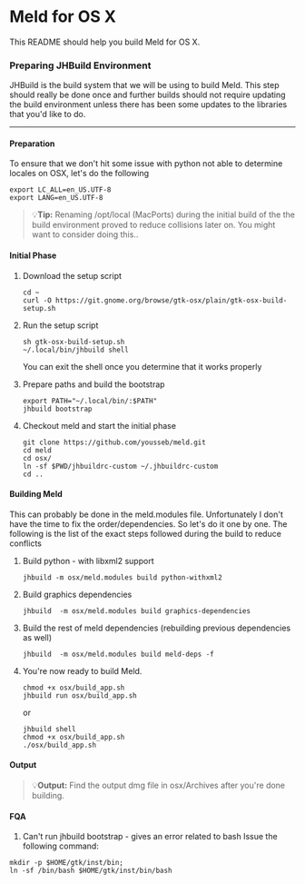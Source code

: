 Meld for OS X
===========

This README should help you build Meld for OS X.

### Preparing JHBuild Environment ###

JHBuild is the build system that we will be using to build Meld. This step should really be done once and further builds should not require updating the build environment unless there has been some updates to the libraries that you'd like to do.

---
#### Preparation ####

To ensure that we don't hit some issue with python not able to determine locales on OSX, let's do the following
```
export LC_ALL=en_US.UTF-8
export LANG=en_US.UTF-8
```

> :bulb:**Tip:** Renaming /opt/local (MacPorts) during the initial build of the the build
environment proved to reduce collisions later on. You might want to consider doing this..


#### Initial Phase ####

 1. Download the setup script
	```
	cd ~
	curl -O https://git.gnome.org/browse/gtk-osx/plain/gtk-osx-build-setup.sh
	```

 2. Run the setup script
	```
	sh gtk-osx-build-setup.sh
	~/.local/bin/jhbuild shell
	```
	You can exit the shell once you determine that it works properly

 3. Prepare paths and build the bootstrap
	```
	export PATH="~/.local/bin/:$PATH"
	jhbuild bootstrap
	```

 4. Checkout meld and start the initial phase
	```
	git clone https://github.com/yousseb/meld.git
	cd meld
	cd osx/
	ln -sf $PWD/jhbuildrc-custom ~/.jhbuildrc-custom
	cd ..
	```

#### Building Meld ####

This can probably be done in the meld.modules file. Unfortunately I don't have
the time to fix the order/dependencies. So let's do it one by one. The following
is the list of the exact steps followed during the build to reduce conflicts

 1. Build python - with libxml2 support
	```
	jhbuild -m osx/meld.modules build python-withxml2
	```

 2. Build graphics dependencies
 	```
 	jhbuild  -m osx/meld.modules build graphics-dependencies
 	```

 3. Build the rest of meld dependencies (rebuilding previous dependencies as well)
	```
	jhbuild  -m osx/meld.modules build meld-deps -f
	```

 4. You're now ready to build Meld.
	```
	chmod +x osx/build_app.sh
	jhbuild run osx/build_app.sh
	```
	or
	```
	jhbuild shell
	chmod +x osx/build_app.sh
	./osx/build_app.sh
	```

#### Output ####

> :bulb:**Output:** Find the output dmg file in osx/Archives after you're done building.

#### FQA ####

 1. Can't run jhbuild bootstrap - gives an error related to bash
  Issue the following command:
  ```
  mkdir -p $HOME/gtk/inst/bin; 
  ln -sf /bin/bash $HOME/gtk/inst/bin/bash
  ```
